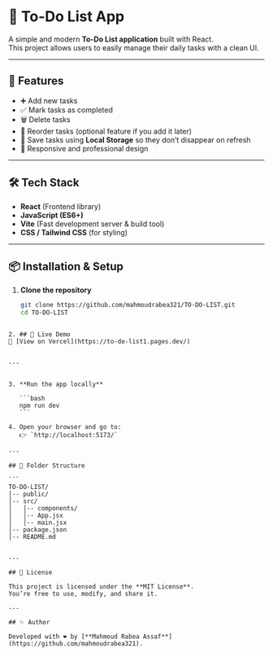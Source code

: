 
# 📝 To-Do List App

A simple and modern **To-Do List application** built with React.  
This project allows users to easily manage their daily tasks with a clean UI.

---

## 🚀 Features
- ➕ Add new tasks  
- ✅ Mark tasks as completed  
- 🗑️ Delete tasks  
- 🔄 Reorder tasks (optional feature if you add it later)  
- 💾 Save tasks using **Local Storage** so they don’t disappear on refresh  
- 🎨 Responsive and professional design  

---

## 🛠️ Tech Stack
- **React** (Frontend library)  
- **JavaScript (ES6+)**  
- **Vite** (Fast development server & build tool)  
- **CSS / Tailwind CSS** (for styling)  

---

## 📦 Installation & Setup

1. **Clone the repository**  
   ```bash
   git clone https://github.com/mahmoudrabea321/TO-DO-LIST.git
   cd TO-DO-LIST
````

2. ## 🚀 Live Demo
🔗 [View on Vercel](https://to-do-list1.pages.dev/)


---


3. **Run the app locally**

   ```bash
   npm run dev
   ```

4. Open your browser and go to:
   👉 `http://localhost:5173/`

---

## 📂 Folder Structure

```
TO-DO-LIST/
│-- public/
│-- src/
│   │-- components/
│   │-- App.jsx
│   │-- main.jsx
│-- package.json
│-- README.md


---

## 📜 License

This project is licensed under the **MIT License**.
You’re free to use, modify, and share it.

---

## ✨ Author

Developed with ❤️ by [**Mahmoud Rabea Assaf**](https://github.com/mahmoudrabea321).




